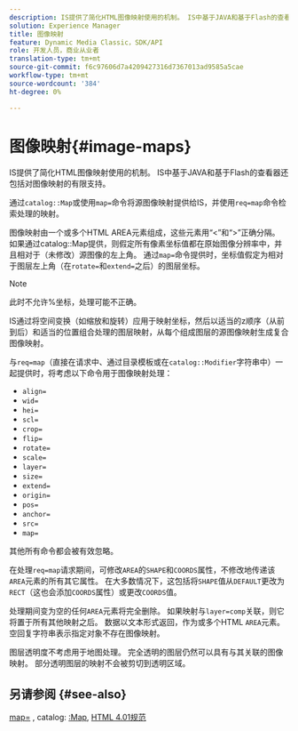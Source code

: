 ```yaml
---
description: IS提供了简化HTML图像映射使用的机制。 IS中基于JAVA和基于Flash的查看器还包括对图像映射的有限支持。
solution: Experience Manager
title: 图像映射
feature: Dynamic Media Classic，SDK/API
role: 开发人员，商业从业者
translation-type: tm+mt
source-git-commit: f6c97606d7a4209427316d7367013ad9585a5cae
workflow-type: tm+mt
source-wordcount: '384'
ht-degree: 0%

---
```



# 图像映射{#image-maps}

IS提供了简化HTML图像映射使用的机制。 IS中基于JAVA和基于Flash的查看器还包括对图像映射的有限支持。

通过`catalog::Map`或使用`map=`命令将源图像映射提供给IS，并使用`req=map`命令检索处理的映射。

图像映射由一个或多个HTML AREA元素组成，这些元素用“&lt;”和“>”正确分隔。 如果通过catalog::Map提供，则假定所有像素坐标值都在原始图像分辨率中，并且相对于（未修改）源图像的左上角。 通过`map=`命令提供时，坐标值假定为相对于图层左上角（在`rotate=`和`extend=`之后）的图层坐标。

>[!NOTE]
>
>此时不允许%坐标，处理可能不正确。

IS通过将空间变换（如缩放和旋转）应用于映射坐标，然后以适当的z顺序（从前到后）和适当的位置组合处理的图层映射，从每个组成图层的源图像映射生成复合图像映射。

与`req=map`（直接在请求中、通过目录模板或在`catalog::Modifier`字符串中）一起提供时，将考虑以下命令用于图像映射处理：

* `align=`
* `wid=`
* `hei=`
* `scl=`
* `crop=`
* `flip=`
* `rotate=`
* `scale=`
* `layer=`
* `size=`
* `extend=`
* `origin=`
* `pos=`
* `anchor=`
* `src=`
* `map=`

其他所有命令都会被有效忽略。

在处理`req=map`请求期间，可修改`AREA`的`SHAPE`和`COORDS`属性，不修改地传递该`AREA`元素的所有其它属性。 在大多数情况下，这包括将`SHAPE`值从`DEFAULT`更改为`RECT`（这也会添加`COORDS`属性）或更改`COORDS`值。

处理期间变为空的任何`AREA`元素将完全删除。 如果映射与`layer=comp`关联，则它将置于所有其他映射之后。 数据以文本形式返回，作为或多个HTML `AREA`元素。 空回复字符串表示指定对象不存在图像映射。

图层透明度不考虑用于地图处理。 完全透明的图层仍然可以具有与其关联的图像映射。 部分透明图层的映射不会被剪切到透明区域。

## 另请参阅 {#see-also}

[map=](../../../../../is-api/http-ref/image-serving-api-ref/c-http-protocol-reference/c-command-reference/r-map.md#reference-8f96545f196b4b7caa616e15c2363f06) , catalog: [:Map](/help/aem-is-ir-api/is-api/image-catalog/image-serving-api-ref/c-image-catalog-reference/c-image-svg-data-reference/c-image-data-reference/r-map-cat.md), [HTML 4.01规范](http://www.w3.org/TR/html401/)
